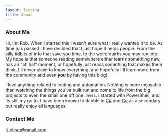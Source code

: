```yaml
---
layout: listing
title: About
---
```


### About Me

Hi, I'm Rob.  When I started this I wasn't sure what I really wanted it to be.  As time has passed I have decided that I just hope it helps people.  From the silly tidbits of info that save you time, to the weird quirks you may run into.  My hope is that someone reading somewhere either learns something new, has an "ah ha!" moment, or hopefully just reads something that makes them think.  I'll never claim to know everything, and hopefully I'll learn more from the community and even ***you*** by having this blog!

I love anything related to coding and automation.  Nothing is more enjoyable than watching the things you've built run and come to life from the big projects to even the small one off one liners.  I started with PowerShell, and its still my go to.  I have been known to dabble in [C#](https://docs.microsoft.com/en-us/dotnet/csharp/) and [Go](https://golang.org/) as a secondary but really enjoy all languages.

### Contact Me

[rj.pleau@gmail.com](mailto:rj.pleau@gmail.com)